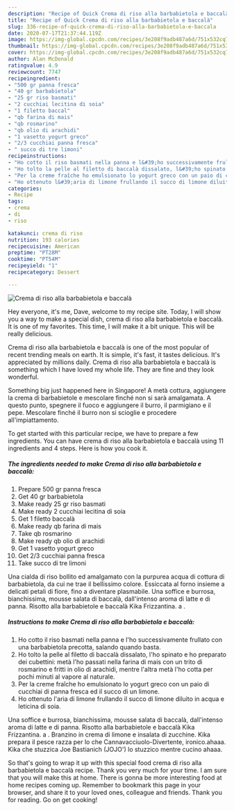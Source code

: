 ```yaml
---
description: "Recipe of Quick Crema di riso alla barbabietola e baccalà"
title: "Recipe of Quick Crema di riso alla barbabietola e baccalà"
slug: 336-recipe-of-quick-crema-di-riso-alla-barbabietola-e-baccala
date: 2020-07-17T21:37:44.119Z
image: https://img-global.cpcdn.com/recipes/3e208f9adb487a6d/751x532cq70/crema-di-riso-alla-barbabietola-e-baccala-recipe-main-photo.jpg
thumbnail: https://img-global.cpcdn.com/recipes/3e208f9adb487a6d/751x532cq70/crema-di-riso-alla-barbabietola-e-baccala-recipe-main-photo.jpg
cover: https://img-global.cpcdn.com/recipes/3e208f9adb487a6d/751x532cq70/crema-di-riso-alla-barbabietola-e-baccala-recipe-main-photo.jpg
author: Alan McDonald
ratingvalue: 4.9
reviewcount: 7747
recipeingredient:
- "500 gr panna fresca"
- "40 gr barbabietola"
- "25 gr riso basmati"
- "2 cucchiai lecitina di soia"
- "1 filetto baccal"
- "qb farina di mais"
- "qb rosmarino"
- "qb olio di arachidi"
- "1 vasetto yogurt greco"
- "2/3 cucchiai panna fresca"
- " succo di tre limoni"
recipeinstructions:
- "Ho cotto il riso basmati nella panna e l&#39;ho successivamente frullato con una barbabietola precotta, salando quando basta."
- "Ho tolto la pelle al filetto di baccalà dissalato, l&#39;ho spinato e ho preparato dei cubettini: metà l&#39;ho passati nella farina di mais con un trito di rosmarino e fritti in olio di arachidi, mentre l&#39;altra metà l&#39;ho cotta per pochi minuti al vapore al naturale."
- "Per la creme fraîche ho emulsionato lo yogurt greco con un paio di cucchiai di panna fresca ed il succo di un limone."
- "Ho ottenuto l&#39;aria di limone frullando il succo di limone diluito in acqua e leticina di soia."
categories:
- Recipe
tags:
- crema
- di
- riso

katakunci: crema di riso 
nutrition: 193 calories
recipecuisine: American
preptime: "PT28M"
cooktime: "PT54M"
recipeyield: "1"
recipecategory: Dessert

---
```



![Crema di riso alla barbabietola e baccalà](https://img-global.cpcdn.com/recipes/3e208f9adb487a6d/751x532cq70/crema-di-riso-alla-barbabietola-e-baccala-recipe-main-photo.jpg)

Hey everyone, it's me, Dave, welcome to my recipe site. Today, I will show you a way to make a special dish, crema di riso alla barbabietola e baccalà. It is one of my favorites. This time, I will make it a bit unique. This will be really delicious.

Crema di riso alla barbabietola e baccalà is one of the most popular of recent trending meals on earth. It is simple, it's fast, it tastes delicious. It's appreciated by millions daily. Crema di riso alla barbabietola e baccalà is something which I have loved my whole life. They are fine and they look wonderful.

Something big just happened here in Singapore! A metà cottura, aggiungere la crema di barbabietole e mescolare finché non si sarà amalgamata. A questo punto, spegnere il fuoco e aggiungere il burro, il parmigiano e il pepe. Mescolare finché il burro non si scioglie e procedere all&#39;impiattamento.


To get started with this particular recipe, we have to prepare a few ingredients. You can have crema di riso alla barbabietola e baccalà using 11 ingredients and 4 steps. Here is how you cook it.

<!--inarticleads1-->

##### The ingredients needed to make Crema di riso alla barbabietola e baccalà:

1. Prepare 500 gr panna fresca
1. Get 40 gr barbabietola
1. Make ready 25 gr riso basmati
1. Make ready 2 cucchiai lecitina di soia
1. Get 1 filetto baccalà
1. Make ready qb farina di mais
1. Take qb rosmarino
1. Make ready qb olio di arachidi
1. Get 1 vasetto yogurt greco
1. Get 2/3 cucchiai panna fresca
1. Take  succo di tre limoni


Una cialda di riso bollito ed amalgamato con la purpurea acqua di cottura di barbabietola, da cui ne trae il bellissimo colore. Essiccata al forno insieme a delicati petali di fiore, fino a diventare plasmabile. Una soffice e burrosa, bianchissima, mousse salata di baccalà, dall&#39;intenso aroma di latte e di panna. Risotto alla barbabietole e baccalà Kika Frizzantina. a . 

<!--inarticleads2-->

##### Instructions to make Crema di riso alla barbabietola e baccalà:

1. Ho cotto il riso basmati nella panna e l&#39;ho successivamente frullato con una barbabietola precotta, salando quando basta.
1. Ho tolto la pelle al filetto di baccalà dissalato, l&#39;ho spinato e ho preparato dei cubettini: metà l&#39;ho passati nella farina di mais con un trito di rosmarino e fritti in olio di arachidi, mentre l&#39;altra metà l&#39;ho cotta per pochi minuti al vapore al naturale.
1. Per la creme fraîche ho emulsionato lo yogurt greco con un paio di cucchiai di panna fresca ed il succo di un limone.
1. Ho ottenuto l&#39;aria di limone frullando il succo di limone diluito in acqua e leticina di soia.


Una soffice e burrosa, bianchissima, mousse salata di baccalà, dall&#39;intenso aroma di latte e di panna. Risotto alla barbabietole e baccalà Kika Frizzantina. a . Branzino in crema di limone e insalata di zucchine. Kika prepara il pesce razza per lo che Cannavacciuolo-Divertente, ironico.ahaaa. Kika che stuzzica Joe Bastianich (JOJO&#39;) lo stuzzico mentre cucino ahaaa. 

So that's going to wrap it up with this special food crema di riso alla barbabietola e baccalà recipe. Thank you very much for your time. I am sure that you will make this at home. There is gonna be more interesting food at home recipes coming up. Remember to bookmark this page in your browser, and share it to your loved ones, colleague and friends. Thank you for reading. Go on get cooking!
